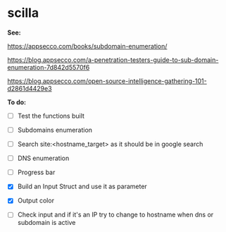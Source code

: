 # scilla

**See:**

https://appsecco.com/books/subdomain-enumeration/

https://blog.appsecco.com/a-penetration-testers-guide-to-sub-domain-enumeration-7d842d5570f6

https://blog.appsecco.com/open-source-intelligence-gathering-101-d2861d4429e3

**To do:**

  - [ ] Test the functions built
  
  - [ ] Subdomains enumeration
  
  - [ ] Search site:<hostname_target> as it should be in google search 
  
  - [ ] DNS enumeration
  
  - [ ] Progress bar
  
  - [x] Build an Input Struct and use it as parameter

  - [x] Output color
  
  - [ ] Check input and if it's an IP try to change to hostname when dns or subdomain is active
